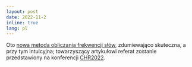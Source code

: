 ```yaml
---
layout: post
date: 2022-11-2
inline: true
lang: pl
---
```


Oto [nowa metoda obliczania frekwencji słów](https://ceur-ws.org/Vol-3290/long_paper5362.pdf), zdumiewająco skuteczna, a przy tym intuicyjna; towarzyszący artykułowi referat zostanie przedstawiony na konferencji [CHR2022](https://2022.computational-humanities-research.org/).

